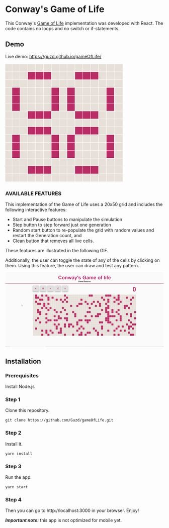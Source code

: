 # Conway's Game of Life

This Conway's [Game of Life](https://en.wikipedia.org/wiki/Conway%27s_Game_of_Life) implementation was developed with React. The code contains no loops and no switch or if-statements.

## Demo

Live demo: https://guzd.github.io/gameOfLife/

![Game pattern demo ](public/demo/demo-pattern.gif)

### AVAILABLE FEATURES

This implementation of the Game of Life uses a 20x50 grid and includes the following interactive features:

- Start and Pause buttons to manipulate the simulation
- Step button to step forward just one generation
- Random start button to re-populate the grid with random values and restart the Generation count, and
- Clean button that removes all live cells.

These features are illustrated in the following GIF.

Additionally, the user can toggle the state of any of the cells by clicking on them. Using this feature, the user can draw and test any pattern.

![Game functions](public/demo/demo-functions.gif)

## Installation

### Prerequisites

Install Node.js

### Step 1

Clone this repository.

```
git clone https://github.com/Guzd/gameOfLife.git
```

### Step 2

Install it.

```
yarn install
```

### Step 3

Run the app.

```
yarn start
```

### Step 4

Then you can go to http://localhost:3000 in your browser.
Enjoy!

**_Important note:_** this app is not optimized for mobile yet.

